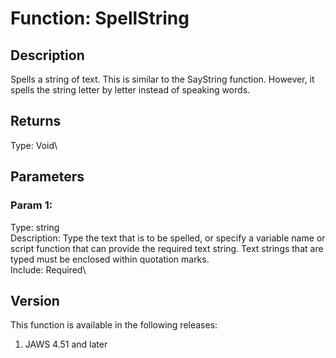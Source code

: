# Function: SpellString

## Description

Spells a string of text. This is similar to the SayString function.
However, it spells the string letter by letter instead of speaking
words.

## Returns

Type: Void\

## Parameters

### Param 1:

Type: string\
Description: Type the text that is to be spelled, or specify a variable
name or script function that can provide the required text string. Text
strings that are typed must be enclosed within quotation marks.\
Include: Required\

## Version

This function is available in the following releases:

1.  JAWS 4.51 and later
